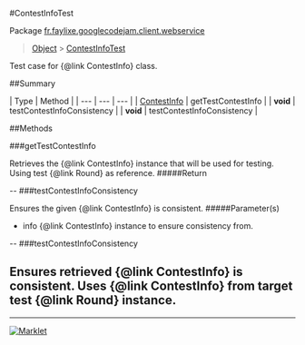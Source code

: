 #ContestInfoTest

Package [fr.faylixe.googlecodejam.client.webservice](README.md)<br>
> [Object](../../../../java/lang/Object.md) > [ContestInfoTest](ContestInfoTest.md)

Test case for {@link ContestInfo} class.

##Summary


| Type | Method |
| --- | --- | --- |
| [ContestInfo](ContestInfo.md) | getTestContestInfo |
| **void** | testContestInfoConsistency |
| **void** | testContestInfoConsistency |

##Methods

###getTestContestInfo


Retrieves the {@link ContestInfo} instance
 that will be used for testing. Using
 test {@link Round} as reference.
#####Return



--
###testContestInfoConsistency


Ensures the given {@link ContestInfo} is
 consistent.
#####Parameter(s)


* info {@link ContestInfo} instance to ensure consistency from.

--
###testContestInfoConsistency


Ensures retrieved {@link ContestInfo} is
 consistent. Uses {@link ContestInfo} from
 target test {@link Round} instance.
--
---
[![Marklet](https://img.shields.io/badge/Generated%20by-Marklet-green.svg)](https://github.com/Faylixe/marklet)